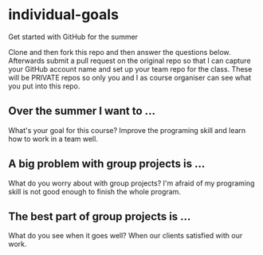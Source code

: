 # individual-goals
Get started with GitHub for the summer

Clone and then fork this repo and then answer the questions below. Afterwards submit a pull request on the original repo so that I can capture your GitHub account name and set up your team repo for the class.
These will be PRIVATE repos so only you and I as course organiser can see what you put into this repo.

## Over the summer I want to ... 
What's your goal for this course?
Improve the programing skill and learn how to work in a team well.

## A big problem with group projects is ...
What do you worry about with group projects?
I'm afraid of my programing skill is not good enough to finish the whole program.

## The best part of group projects is ...
What do you see when it goes well?
When our clients satisfied with our work. 
